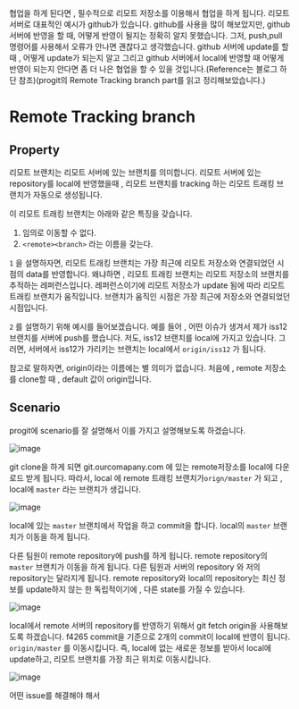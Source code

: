 협업을 하게 된다면 , 필수적으로 리모트 저장소를 이용해서 협업을 하게 됩니다. 리모트 서버로 대표적인 예시가 github가 있습니다. github를 사용을 많이 해보았지만, github  서버에 반영을 할 때, 어떻게 반영이 될지는 정확히 알지 못했습니다. 그저, push,pull 명령어를 사용해서 오류가 안나면 괜찮다고 생각했습니다. github 서버에 update를 할 때 , 어떻게 update가 되는지 알고 그리고 github 서버에서 local에 반영할 때 어떻게 반영이 되는지 안다면 좀 더 나은 협업을 할 수 있을 것입니다.(Reference는 블로그 하단 참조)(progit의 Remote Tracking branch part를 읽고 정리해보았습니다.)



# Remote Tracking branch

## Property

리모트 브랜치는 리모트 서버에 있는 브랜치를 의미합니다. 리모트 서버에 있는 repository를 local에 반영했을때 , 리모트 브랜치를 tracking 하는 리모트 트래킹 브랜치가 자동으로 생성됩니다. 

이 리모트 트래킹 브랜치는 아래와 같은 특징을 갖습니다.

1. 임의로 이동할 수 없다.
2. `<remote><branch>` 라는 이름을 갖는다.

`1` 을 설명하자면, 리모트 트래킹 브랜치는 가장 최근에 리모트 저장소와 연결되었던 시점의 data를 반영합니다. 왜냐하면 , 리모트 트래킹 브랜치는 리모트 저장소의 브랜치를 추적하는 레퍼런스입니다. 레퍼런스이기에 리모트 저장소가 update 됨에 따라 리모트 트래킹 브랜치가 움직입니다. 브랜치가 움직인 시점은 가장 최근에 저장소와 연결되었던 시점입니다. 

`2` 를 설명하기 위해 예시를 들어보겠습니다. 예를 들어 , 어떤 이슈가 생겨서 제가 iss12 브랜치를 서버에 push를 했습니다. 저도, iss12 브랜치를 local에 가지고 있습니다. 그러면, 서버에서 iss12가 가리키는 브랜치는 local에서 `origin/iss12` 가 됩니다.

참고로 말하자면, origin이라는 이름에는 별 의미가 없습니다. 처음에 , remote 저장소를 clone할 때 , default 값이 origin입니다. 





## Scenario

progit에 scenario를 잘 설명해서 이를 가지고 설명해보도록 하겠습니다.





![image](https://user-images.githubusercontent.com/50165842/155986736-bb4396dc-6b7b-4be9-8942-3b5780024e4d.png)



git clone을 하게 되면 git.ourcomapany.com 에 있는 remote저장소를 local에 다운로드 받게 됩니다. 따라서,   local 에 remote 트래킹 브랜치가`orign/master` 가 되고 ,  local에 `master` 라는 브랜치가 생깁니다. 

![image](https://user-images.githubusercontent.com/50165842/155987281-14dcacf6-0817-431e-b4f1-bd113ff2811e.png)

local에 있는 `master` 브랜치에서 작업을 하고 commit을 합니다.  local의 `master` 브랜치가 이동을 하게 됩니다. 

다른 팀원이 remote repository에 push를 하게 됩니다. remote repository의 `master` 브랜치가 이동을 하게 됩니다. 다른 팀원과 서버의 repository 와 저의 repository는 달라지게 됩니다. remote repository와 local의 repository는 최신 정보를 update하지 않는 한 독립적이기에 , 다른 state를 가질 수 있습니다. 

![image](https://user-images.githubusercontent.com/50165842/155987816-1b7491f1-2b42-4d8b-a418-57f22427ccbd.png)

local에서 remote 서버의 repository를 반영하기 위해서 git fetch origin을 사용해보도록 하겠습니다. f4265 commit을 기준으로 2개의 commit이 local에 반영이 됩니다.  `origin/master`  를 이동시킵니다. 즉, local에 없는 새로운 정보를 받아서 local에 update하고, 리모트 브랜치를 가장 최근 위치로 이동시킵니다.  



![image](https://user-images.githubusercontent.com/50165842/155988403-b8a514a3-1475-4501-b6b9-7336bea1790a.png)



어떤 issue를 해결해야 해서 

